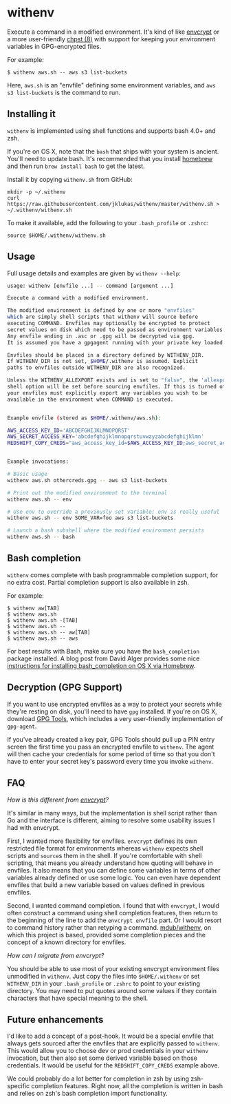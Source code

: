 # withenv

Execute a command in a modified environment.
It's kind of like [envcrypt](https://github.com/whilp/envcrypt)
or a more user-friendly
[chpst (8)](http://manpages.ubuntu.com/manpages/hardy/man8/chpst.8.html)
with support for keeping your environment variables in GPG-encrypted files.

For example:

    $ withenv aws.sh -- aws s3 list-buckets

Here, `aws.sh` is an "envfile" defining some environment variables,
and `aws s3 list-buckets` is the command to run.

## Installing it

`withenv` is implemented using shell functions and supports bash 4.0+ and zsh.

If you're on OS X, note that the `bash` that ships with your system is ancient.
You'll need to update bash.
It's recommended that you install [homebrew](http://brew.sh/) and then
run `brew install bash` to get the latest.

Install it by copying `withenv.sh` from GitHub:

    mkdir -p ~/.withenv
    curl https://raw.githubusercontent.com/jklukas/withenv/master/withenv.sh > ~/.withenv/withenv.sh

To make it available, add the following to your `.bash_profile` or `.zshrc`:

    source $HOME/.withenv/withenv.sh

## Usage

Full usage details and examples are given by `withenv --help`:

```bash
usage: withenv [envfile ...] -- command [argument ...]

Execute a command with a modified environment.

The modified environment is defined by one or more "envfiles"
which are simply shell scripts that withenv will source before
executing COMMAND. Envfiles may optionally be encrypted to protect
secret values on disk which need to be passed as environment variables.
Any envfile ending in .asc or .gpg will be decrypted via gpg.
It is assumed you have a gpgagent running with your private key loaded.

Envfiles should be placed in a directory defined by WITHENV_DIR.
If WITHENV_DIR is not set, $HOME/.withenv is assumed. Explicit
paths to envfiles outside WITHENV_DIR are also recognized.

Unless the WITHENV_ALLEXPORT exists and is set to "false", the 'allexport'
shell option will be set before sourcing envfiles. If this is turned off,
your envfiles must explicitly export any variables you wish to be
available in the environment when COMMAND is executed.


Example envfile (stored as $HOME/.withenv/aws.sh):

AWS_ACCESS_KEY_ID='ABCDEFGHIJKLMNOPQRST'
AWS_SECRET_ACCESS_KEY='abcdefghijklmnopqrstuvwzyzabcdefghijklmn'
REDSHIFT_COPY_CREDS="aws_access_key_id=$AWS_ACCESS_KEY_ID;aws_secret_access_key=$AWS_SECRET_ACCESS_KEY"


Example invocations:

# Basic usage
withenv aws.sh othercreds.gpg -- aws s3 list-buckets

# Print out the modified environment to the terminal
withenv aws.sh -- env

# Use env to override a previously set variable; env is really useful
withenv aws.sh -- env SOME_VAR=foo aws s3 list-buckets

# Launch a bash subshell where the modified environment persists
withenv aws.sh -- bash
```

## Bash completion

`withenv` comes complete with bash programmable completion support, for no extra cost.
Partial completion support is also available in zsh.

For example:

    $ withenv aw[TAB]
    $ withenv aws.sh
    $ withenv aws.sh -[TAB]
    $ withenv aws.sh --
    $ withenv aws.sh -- aw[TAB]
    $ withenv aws.sh -- aws


For best results with Bash, make sure you have the `bash_completion` package installed.
A blog post from David Alger provides some nice
[instructions for installing bash_completion on OS X via Homebrew](http://davidalger.com/development/bash-completion-on-os-x-with-brew/).


## Decryption (GPG Support)

If you want to use encrypted envfiles as a way to protect your secrets while
they're resting on disk, you'll need to have `gpg` installed.
If you're on OS X, download [GPG Tools](https://gpgtools.org/), which includes
a very user-friendly implementation of `gpg-agent`.

If you've already created a key pair, GPG Tools should pull up a PIN entry
screen the first time you pass an encrypted envfile to `withenv`.
The agent will then cache your credentials for some period of time
so that you don't have to enter your secret key's password every time
you invoke `withenv`.


## FAQ

*How is this different from [envcrypt](https://github.com/whilp/envcrypt)?*

It's similar in many ways, but the implementation is shell script rather
than Go and the interface is different, aiming to resolve some
usability issues I had with envcrypt.

First, I wanted more flexibility for envfiles.
`envcrypt` defines its own restricted file format for environments
whereas `withenv` expects shell scripts and `source`s them in the shell.
If you're comfortable with shell scripting, that means you already
understand how quoting will behave in envfiles. It also means that you can define
some variables in terms of other variables already defined or use some logic.
You can even have dependent envfiles that build a new variable based on
values defined in previous envfiles.

Second, I wanted command completion. I found that with `envcrypt`,
I would often construct a command using shell completion features, then
return to the beginning of the line to add the `envcrypt envfile` part.
Or I would resort to command history rather than retyping a command.
[mdub/withenv](https://github.com/mdub/withenv), on which this project
is based, provided some completion pieces
and the concept of a known directory for envfiles.

*How can I migrate from envcrypt?*

You should be able to use most of your existing envcrypt environment files
unmodified in `withenv`. Just copy the files into `$HOME/.withenv` or
set `WITHENV_DIR` in your `.bash_profile` or `.zshrc` to point to your
existing directory.
You may need to put quotes around some values if they contain characters
that have special meaning to the shell.


## Future enhancements

I'd like to add a concept of a post-hook. It would be a special envfile
that always gets sourced after the envfiles that are explicitly passed
to `withenv`. This would allow you to choose dev or prod credentials
in your `withenv` invocation, but then also set some derived variable
based on those credentials. It would be useful for the
`REDSHIFT_COPY_CREDS` example above.

We could probably do a lot better for completion in zsh by using
zsh-specific completion features. Right now, all the completion is
written in bash and relies on zsh's bash completion import functionality.
